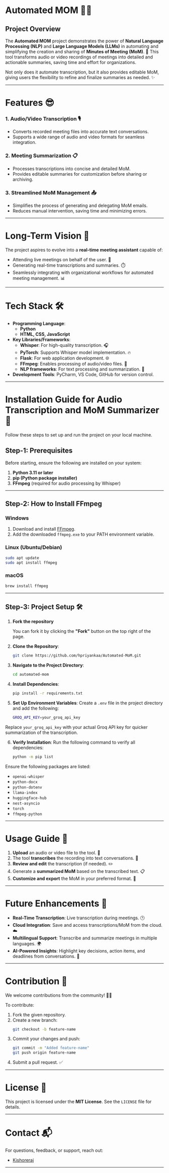 # Automated MOM 🚀📝

## Project Overview  
The **Automated MOM** project demonstrates the power of **Natural Language Processing (NLP)** and **Large Language Models (LLMs)** in automating and simplifying the creation and sharing of **Minutes of Meeting (MoM)**. 🎯 This tool transforms audio or video recordings of meetings into detailed and actionable summaries, saving time and effort for organizations.  

Not only does it automate transcription, but it also provides editable MoM, giving users the flexibility to refine and finalize summaries as needed. ✨  

---

# Features 😎 
### 1. **Audio/Video Transcription 🎙️**  
- Converts recorded meeting files into accurate text conversations.  
- Supports a wide range of audio and video formats for seamless integration.  

### 2. **Meeting Summarization 📋**  
- Processes transcriptions into concise and detailed MoM.  
- Provides editable summaries for customization before sharing or archiving.  

### 3. **Streamlined MoM Management 📤**  
- Simplifies the process of generating and delegating MoM emails.  
- Reduces manual intervention, saving time and minimizing errors.  

---

# Long-Term Vision 🤘 
The project aspires to evolve into a **real-time meeting assistant** capable of:  
- Attending live meetings on behalf of the user. 🤖  
- Generating real-time transcriptions and summaries. ⏱️  
- Seamlessly integrating with organizational workflows for automated meeting management. 📊  

---

# Tech Stack 🛠️  
- **Programming Language**: 
    - **Python** 
    - **HTML, CSS, JavaScript**
- **Key Libraries/Frameworks**:  
  - **Whisper**: For high-quality transcription. 🎧  
  - **PyTorch**: Supports Whisper model implementation. 🔥
  - **Flask**: For web application development. 🌐  
  - **FFmpeg**: Enables processing of audio/video files. 🎥  
  - **NLP frameworks**: For text processing and summarization. 🧠  
- **Development Tools**: PyCharm, VS Code, GitHub for version control.  

---

# Installation Guide for Audio Transcription and MoM Summarizer 🫡

Follow these steps to set up and run the project on your local machine.

## Step-1: Prerequisites
Before starting, ensure the following are installed on your system:
1. **Python 3.11 or later**
2. **pip (Python package installer)**
3. **FFmpeg** (required for audio processing by Whisper)

---

## Step-2: How to Install FFmpeg

### Windows
1. Download and install [FFmpeg](https://ffmpeg.org/download.html).
2. Add the downloaded `ffmpeg.exe` to your PATH environment variable.

### Linux (Ubuntu/Debian)
```bash
sudo apt update
sudo apt install ffmpeg
```

### macOS
```bash
brew install ffmpeg
```


---
## Step-3: Project Setup 🛠️
1. **Fork the repository**

   You can fork it by clicking the **"Fork"** button on the top right of the page.


2. **Clone the Repository**:  
   ```bash  
   git clone https://github.com/hpriyankaa/Automated-MoM.git 
   ```  
3. **Navigate to the Project Directory**:  
   ```bash  
   cd automated-mom  
   ```  
4. **Install Dependencies**:  
   ```bash  
   pip install -r requirements.txt  
   ```  
5. **Set Up Environment Variables**:
Create a `.env` file in the project directory and add the following:
    ```bash
    GROQ_API_KEY=your_groq_api_key
    ```
Replace `your_groq_api_key` with your actual Groq API key for quicker summarization of the transcription.

6. **Verify Installation**:
Run the following command to verify all dependencies:
    ```bash
    python -m pip list
    ```

Ensure the following packages are listed:
- `openai-whisper`
- `python-docx`
- `python-dotenv`
- `llama-index`
- `huggingface-hub`
- `nest-asyncio`
- `torch`
- `ffmpeg-python`

---
# Usage Guide 🤔  
1. **Upload** an audio or video file to the tool. 🎵  
2. The tool **transcribes** the recording into text conversations. 📄  
3. **Review and edit** the transcription (if needed). ✏️  
4. Generate a **summarized MoM** based on the transcribed text. 📋  
5. **Customize and export** the MoM in your preferred format. 💾  

---

# Future Enhancements 🤩 

- **Real-Time Transcription**: Live transcription during meetings. 🕒  
- **Cloud Integration**: Save and access transcriptions/MoM from the cloud. ☁️  
- **Multilingual Support**: Transcribe and summarize meetings in multiple languages. 🌍  
- **AI-Powered Insights**: Highlight key decisions, action items, and deadlines from conversations. 🎯  

---

# Contribution 🤝  
We welcome contributions from the community! 🧑‍💻  

To contribute:  
1. Fork the given repository. 
2. Create a new branch:  
   ```bash  
   git checkout -b feature-name  
   ```  
3. Commit your changes and push:  
   ```bash  
   git commit -m "Added feature-name"  
   git push origin feature-name  
   ```  
4. Submit a pull request. ✅  

---

# License 📜  
This project is licensed under the **MIT License**. See the `LICENSE` file for details.  

---

# Contact 📬  
For questions, feedback, or support, reach out:  

  - [Kishoreraj](https://github.com/Kishore007raj)

---

